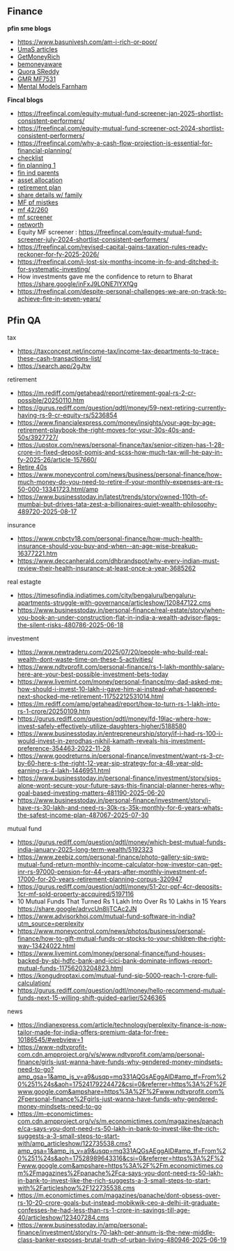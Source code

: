 ## Finance
**pfin sme blogs**
* https://www.basunivesh.com/am-i-rich-or-poor/
* [UmaS articles](https://muckrack.com/uma-shashikant/articles)
* [GetMoneyRich](https://getmoneyrich.com/start-here/)
* [bemoneyaware](https://bemoneyaware.com/income-tax/)
* [Quora SReddy](https://www.quora.com/profile/Sreekanth-Reddy-423)
* [GMR MF7531](https://getmoneyrich.com/the-7-5-3-1-rule-of-sip-investing-in-mutual-funds/)
* [Mental Models Farnham ](https://fs.blog/mental-models/)
  
**Fincal blogs**
* https://freefincal.com/equity-mutual-fund-screener-jan-2025-shortlist-consistent-performers/
* https://freefincal.com/equity-mutual-fund-screener-oct-2024-shortlist-consistent-performers/
* https://freefincal.com/why-a-cash-flow-projection-is-essential-for-financial-planning/
* [checklist](https://freefincal.com/a-money-management-checklist-for-young-earners/)
* [fin planning 1](https://freefincal.com/financial-planning-is-simple-but-overwhelming-part-1/)
* [fin ind parents](https://freefincal.com/our-financial-independence-today-is-because-of-our-parents-sweat-and-toil/)
* [asset allocation](https://freefincal.com/how-a-couple-reached-their-desired-asset-allocation-after-starting-late/)
* [retirement plan](https://freefincal.com/my-retirement-plan-to-handle-the-harsh-realities-of-the-it-industry/)
* [share details w/ family](https://freefincal.com/i-finally-managed-to-share-all-financial-details-with-my-wife/)
* [MF pf mistkes](https://freefincal.com/my-mf-portfolio-is-worth-six-crores-in-spite-of-multiple-mistakes/)
* [mf 42/260](https://freefincal.com/only-42-out-of-260-equity-mutual-funds-consistently-outperformed-the-nifty-50/)
* [mf screener](https://freefincal.com/equity-mutual-fund-screener-april-2024-shortlist-consistent-performers/)
* [networth](https://freefincal.com/how-i-learnt-to-keep-it-simple-and-build-a-net-worth-19-times-my-annual-expenses/)
* Equity MF screener : https://freefincal.com/equity-mutual-fund-screener-july-2024-shortlist-consistent-performers/
* https://freefincal.com/revised-capital-gains-taxation-rules-ready-reckoner-for-fy-2025-2026/
* https://freefincal.com/i-lost-six-months-income-in-fo-and-ditched-it-for-systematic-investing/
* How investments gave me the confidence to return to Bharat https://share.google/inFxJ9LONE7lYXfQg
* https://freefincal.com/despite-personal-challenges-we-are-on-track-to-achieve-fire-in-seven-years/

## Pfin QA
tax
* https://taxconcept.net/income-tax/income-tax-departments-to-trace-these-cash-transactions-list/
* https://search.app/2gJtw


retirement
* https://m.rediff.com/getahead/report/retirement-goal-rs-2-cr-possible/20250110.htm
* https://gurus.rediff.com/question/qdtl/money/59-next-retiring-currently-having-rs-9-cr-equity-rs/5236854
* https://www.financialexpress.com/money/insights/your-age-by-age-retirement-playbook-the-right-moves-for-your-30s-40s-and-50s/3927727/
* https://upstox.com/news/personal-finance/tax/senior-citizen-has-1-28-crore-in-fixed-deposit-pomis-and-scss-how-much-tax-will-he-pay-in-fy-2025-26/article-157660/
* [Retire 40s](https://www.timesnownews.com/web-stories/business/early-retirement-10-expert-financial-tips-to-help-you-retire-in-your-40s/photostory/106979868.cms)
* https://www.moneycontrol.com/news/business/personal-finance/how-much-money-do-you-need-to-retire-if-your-monthly-expenses-are-rs-50-000-13341723.html/amp
* https://www.businesstoday.in/latest/trends/story/owned-110th-of-mumbai-but-drives-tata-zest-a-billionaires-quiet-wealth-philosophy-489720-2025-08-17

insurance
* https://www.cnbctv18.com/personal-finance/how-much-health-insurance-should-you-buy-and-when--an-age-wise-breakup-16377221.htm
* https://www.deccanherald.com/dhbrandspot/why-every-indian-must-review-their-health-insurance-at-least-once-a-year-3685262

real estagte
* https://timesofindia.indiatimes.com/city/bengaluru/bengaluru-apartments-struggle-with-governance/articleshow/120847122.cms
* https://www.businesstoday.in/personal-finance/real-estate/story/when-you-book-an-under-construction-flat-in-india-a-wealth-advisor-flags-the-silent-risks-480786-2025-06-18


investment
* https://www.newtraderu.com/2025/07/20/people-who-build-real-wealth-dont-waste-time-on-these-5-activities/
* https://www.ndtvprofit.com/personal-finance/rs-1-lakh-monthly-salary-here-are-your-best-possible-investment-bets-today
* https://www.livemint.com/money/personal-finance/my-dad-asked-me-how-should-i-invest-10-lakh-i-gave-him-ai-instead-what-happened-next-shocked-me-retirement-11752212531014.html
* https://m.rediff.com/amp/getahead/report/how-to-turn-rs-1-lakh-into-rs-1-crore/20250109.htm
* https://gurus.rediff.com/question/qdtl/money/fd-19lac-where-how-invest-safely-effectively-utilize-daughters-higher/5188580
* https://www.businesstoday.in/entrepreneurship/story/if-i-had-rs-100-i-would-invest-in-zerodhas-nikhil-kamath-reveals-his-investment-preference-354463-2022-11-28
* https://www.goodreturns.in/personal-finance/investment/want-rs-3-cr-by-60-here-s-the-right-12-year-sip-strategy-for-a-48-year-old-earning-rs-4-lakh-1446951.html
* https://www.businesstoday.in/personal-finance/investment/story/sips-alone-wont-secure-your-future-says-this-financial-planner-heres-why-goal-based-investing-matters-481190-2025-06-20
* https://www.businesstoday.in/personal-finance/investment/story/i-have-rs-30-lakh-and-need-rs-30k-rs-35k-monthly-for-6-years-whats-the-safest-income-plan-487067-2025-07-30

mutual fund
* https://gurus.rediff.com/question/qdtl/money/which-best-mutual-funds-india-january-2025-long-term-wealth/5192323
* https://www.zeebiz.com/personal-finance/photo-gallery-sip-swp-mutual-fund-return-monthly-income-calculator-how-investor-can-get-inr-rs-97000-pension-for-44-years-after-monthly-investment-of-17000-for-20-years-retirement-planning-corpus-320947
* https://gurus.rediff.com/question/qdtl/money/51-2cr-ppf-4cr-deposits-1cr-mf-sold-property-accquired/5197116
* 10 Mutual Funds That Turned Rs 1 Lakh Into Over Rs 10 Lakhs in 15 Years https://share.google/adrvcUn8ljTCAc2JN
* https://www.advisorkhoj.com/mutual-fund-software-in-india?utm_source=perplexity
* https://www.moneycontrol.com/news/photos/business/personal-finance/how-to-gift-mutual-funds-or-stocks-to-your-children-the-right-way-13424022.html
* https://www.livemint.com/money/personal-finance/fund-houses-backed-by-sbi-hdfc-bank-and-icici-bank-dominate-inflows-report-mutual-funds-11756203204823.html
* https://kongudroptaxi.com/mutual-fund-sip-5000-reach-1-crore-full-calculation/ 
* https://gurus.rediff.com/question/qdtl/money/hello-recommend-mutual-funds-next-15-willing-shift-guided-earlier/5246365

news
* https://indianexpress.com/article/technology/perplexity-finance-is-now-tailor-made-for-india-offers-premium-data-for-free-10186545/#webview=1
* https://www-ndtvprofit-com.cdn.ampproject.org/v/s/www.ndtvprofit.com/amp/personal-finance/girls-just-wanna-have-funds-why-gendered-money-mindsets-need-to-go?amp_gsa=1&amp_js_v=a9&usqp=mq331AQGsAEggAID#amp_tf=From%20%251%24s&aoh=17524179224472&csi=0&referrer=https%3A%2F%2Fwww.google.com&ampshare=https%3A%2F%2Fwww.ndtvprofit.com%2Fpersonal-finance%2Fgirls-just-wanna-have-funds-why-gendered-money-mindsets-need-to-go
* https://m-economictimes-com.cdn.ampproject.org/v/s/m.economictimes.com/magazines/panache/ca-says-you-dont-need-rs-50-lakh-in-bank-to-invest-like-the-rich-suggests-a-3-small-steps-to-start-with/amp_articleshow/122735538.cms?amp_gsa=1&amp_js_v=a9&usqp=mq331AQGsAEggAID#amp_tf=From%20%251%24s&aoh=17528989643316&csi=0&referrer=https%3A%2F%2Fwww.google.com&ampshare=https%3A%2F%2Fm.economictimes.com%2Fmagazines%2Fpanache%2Fca-says-you-dont-need-rs-50-lakh-in-bank-to-invest-like-the-rich-suggests-a-3-small-steps-to-start-with%2Farticleshow%2F122735538.cms
* https://m.economictimes.com/magazines/panache/dont-obsess-over-rs-10-20-crore-goals-but-instead-mobikwik-ceo-a-delhi-iit-graduate-confesses-he-had-less-than-rs-1-crore-in-savings-till-age-40/articleshow/123407284.cms
* https://www.businesstoday.in/amp/personal-finance/investment/story/rs-70-lakh-per-annum-is-the-new-middle-class-banker-exposes-brutal-truth-of-urban-living-480946-2025-06-19
